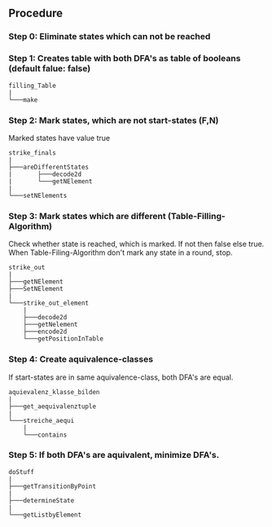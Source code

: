 ## Procedure

### Step 0: Eliminate states which can not be reached

### Step 1: Creates table with both DFA's as table of booleans (default falue: false)
```
filling_Table
|
└───make
```
### Step 2: Mark states, which are not start-states (F,N)
Marked states have value true
```
strike_finals
|
├───areDifferentStates
|	    ├───decode2d
|	    └───getNElement
|
└───setNElements
```

### Step 3: Mark states which are different (Table-Filling-Algorithm)
Check whether state is reached, which is marked. If not then false else true.
When Table-Filing-Algorithm don't mark any state in a round, stop.

```
strike_out
|
├───getNElement
├───SetNElement
|
└───strike_out_element
	|
	├───decode2d
	├───getNelement
	├───encode2d
	└───getPositionInTable
```

### Step 4: Create aquivalence-classes
If start-states are in same aquivalence-class, both DFA's are equal.


```
aquievalenz_klasse_bilden
|
├───get_aequivalenztuple
|
└───streiche_aequi
	|
	└───contains
 ```
### Step 5: If both DFA's are aquivalent, minimize DFA's.

 ```
doStuff
|
├───getTransitionByPoint
|
├───determineState
|
└───getListbyElement
 ```
